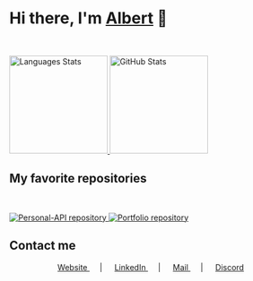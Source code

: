 <h1>
	Hi there, I'm 
	<a href="https://albertv.dev" target="_blank">Albert</a>
	👋
</h1>

<br />

<p>
    <a href="https://github.com/Eviive?tab=repositories" target="_blank">
        <picture>
            <source
                srcset="https://github-readme-stats.vercel.app/api/top-langs/?username=Eviive&langs_count=6&hide_border=true&theme=github_dark&custom_title=My%20Most%20Used%20Languages&layout=compact"
                media="(prefers-color-scheme: dark), (prefers-color-scheme: no-preference)"
                alt="Languages Stats"
                height="175"
            />
            <source
                srcset="https://github-readme-stats.vercel.app/api?username=anuraghazra&show_icons=true"
                media="(prefers-color-scheme: light)"
                alt="Languages Stats"
                height="175"
            />
            <img height="175" alt="Languages Stats" src="https://github-readme-stats.vercel.app/api/top-langs/?username=Eviive&langs_count=6&hide_border=true&custom_title=My%20Most%20Used%20Languages&layout=compact" />
        </picture>
    </a>
    <a href="https://github.com/Eviive?tab=repositories" target="_blank">
        <picture>
            <source
                srcset="https://github-readme-stats.vercel.app/api?username=Eviive&count_private=true&include_all_commits=true&hide_border=true&theme=github_dark&show_icons=true&custom_title=GitHub%20Stats&hide=prs&rank_icon=github"
                media="(prefers-color-scheme: dark), (prefers-color-scheme: no-preference)"
                alt="GitHub Stats"
                height="175"
            />
            <source
                srcset="https://github-readme-stats.vercel.app/api?username=Eviive&count_private=true&include_all_commits=true&hide_border=true&show_icons=true&custom_title=GitHub%20Stats&hide=prs&rank_icon=github"
                media="(prefers-color-scheme: light)"
                alt="GitHub Stats"
                height="175"
            />
            <img height="175" alt="GitHub Stats" src="https://github-readme-stats.vercel.app/api?username=Eviive&count_private=true&include_all_commits=true&hide_border=true&theme=github_dark&show_icons=true&custom_title=GitHub%20Stats&hide=prs&rank_icon=github" />
        </picture>
    </a>
</p>

## My favorite repositories

<br/>

<p>
	<a href="https://github.com/Eviive/Personal-API" target="_blank">
        <picture>
            <source
                srcset="https://github-readme-stats.vercel.app/api/pin/?username=Eviive&repo=Personal-API&show_owner=false&theme=github_dark&border_color=30363d"
                media="(prefers-color-scheme: dark), (prefers-color-scheme: no-preference)"
                alt="Personal-API repository"
            />
            <source
                srcset="https://github-readme-stats.vercel.app/api/pin/?username=Eviive&repo=Personal-API&show_owner=false&border_color=30363d"
                media="(prefers-color-scheme: light)"
                alt="Personal-API repository"
            />
            <img alt="Personal-API repository" src="https://github-readme-stats.vercel.app/api/pin/?username=Eviive&repo=Personal-API&show_owner=false&theme=github_dark&border_color=30363d" />
        </picture>
	</a>
	<a href="https://github.com/Eviive/Portfolio" target="_blank">
        <picture>
            <source
                srcset="https://github-readme-stats.vercel.app/api/pin/?username=Eviive&repo=Portfolio&show_owner=false&theme=github_dark&border_color=30363d"
                media="(prefers-color-scheme: dark), (prefers-color-scheme: no-preference)"
                alt="Portfolio repository"
            />
            <source
                srcset="https://github-readme-stats.vercel.app/api/pin/?username=Eviive&repo=Portfolio&show_owner=false&border_color=30363d"
                media="(prefers-color-scheme: light)"
                alt="Portfolio repository"
            />
            <img alt="Portfolio repository" src="https://github-readme-stats.vercel.app/api/pin/?username=Eviive&repo=Portfolio&show_owner=false&theme=github_dark&border_color=30363d" />
        </picture>
	</a>
</p>

## Contact me

<p align="center">
    <a href="https://albertv.dev" target="_blank">
		Website
	</a>
	&emsp;
	|
	&emsp;
	<a href="https://www.linkedin.com/in/albert-vaillon" target="_blank">
		LinkedIn
	</a>
	&emsp;
	|
	&emsp;
	<a href="mailto:albert.vaillon21@gmail.com" target="_blank">
		Mail
	</a>
	&emsp;
	|
	&emsp;
	<a href="https://discordapp.com/users/312690752884834314" target="_blank">
		Discord
	</a>
</p>
